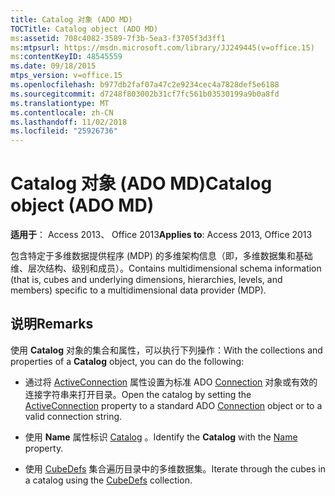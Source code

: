 ```yaml
---
title: Catalog 对象 (ADO MD)
TOCTitle: Catalog object (ADO MD)
ms:assetid: 708c4082-3589-7f3b-5ea3-f3705f3d3ff1
ms:mtpsurl: https://msdn.microsoft.com/library/JJ249445(v=office.15)
ms:contentKeyID: 48545559
ms.date: 09/18/2015
mtps_version: v=office.15
ms.openlocfilehash: b977db2faf07a47c2e9234cec4a7828def5e6188
ms.sourcegitcommit: d7248f803002b31cf7fc561b03530199a9b0a8fd
ms.translationtype: MT
ms.contentlocale: zh-CN
ms.lasthandoff: 11/02/2018
ms.locfileid: "25926736"
---
```

# <a name="catalog-object-ado-md"></a><span data-ttu-id="7340e-102">Catalog 对象 (ADO MD)</span><span class="sxs-lookup"><span data-stu-id="7340e-102">Catalog object (ADO MD)</span></span>


<span data-ttu-id="7340e-103">**适用于**： Access 2013、 Office 2013</span><span class="sxs-lookup"><span data-stu-id="7340e-103">**Applies to**: Access 2013, Office 2013</span></span>

<span data-ttu-id="7340e-104">包含特定于多维数据提供程序 (MDP) 的多维架构信息（即，多维数据集和基础维、层次结构、级别和成员）。</span><span class="sxs-lookup"><span data-stu-id="7340e-104">Contains multidimensional schema information (that is, cubes and underlying dimensions, hierarchies, levels, and members) specific to a multidimensional data provider (MDP).</span></span>

## <a name="remarks"></a><span data-ttu-id="7340e-105">说明</span><span class="sxs-lookup"><span data-stu-id="7340e-105">Remarks</span></span>

<span data-ttu-id="7340e-106">使用 **Catalog** 对象的集合和属性，可以执行下列操作：</span><span class="sxs-lookup"><span data-stu-id="7340e-106">With the collections and properties of a **Catalog** object, you can do the following:</span></span>

  - <span data-ttu-id="7340e-107">通过将 [ActiveConnection](activeconnection-property-ado-md.md) 属性设置为标准 ADO [Connection](connection-object-ado.md) 对象或有效的连接字符串来打开目录。</span><span class="sxs-lookup"><span data-stu-id="7340e-107">Open the catalog by setting the [ActiveConnection](activeconnection-property-ado-md.md) property to a standard ADO [Connection](connection-object-ado.md) object or to a valid connection string.</span></span>

  - <span data-ttu-id="7340e-108">使用 **Name** 属性标识 [Catalog](name-property-ado-md.md) 。</span><span class="sxs-lookup"><span data-stu-id="7340e-108">Identify the **Catalog** with the [Name](name-property-ado-md.md) property.</span></span>

  - <span data-ttu-id="7340e-109">使用 [CubeDefs](cubedefs-collection-ado-md.md) 集合遍历目录中的多维数据集。</span><span class="sxs-lookup"><span data-stu-id="7340e-109">Iterate through the cubes in a catalog using the [CubeDefs](cubedefs-collection-ado-md.md) collection.</span></span>

